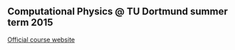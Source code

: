 ## Computational Physics @ TU Dortmund summer term 2015

[Official course website](http://t1.physik.tu-dortmund.de/kierfeld/teaching/CompPhys_15/CompPhys.htm)

